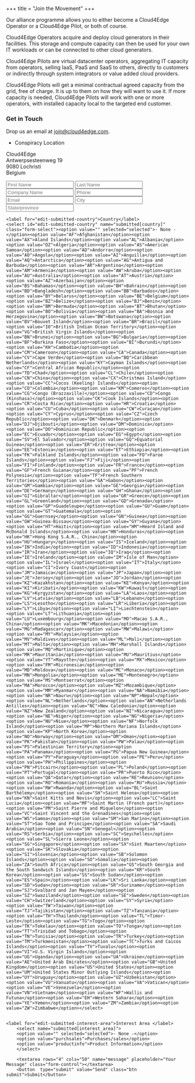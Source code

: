 +++
title = "Join the Movement"
+++

Our alliance programme allows you to either become a Cloud4Edge Operator or a Cloud4Edge Pilot, or both of course.

Cloud4Edge Operators acquire and deploy cloud generators in their facilities. This storage and compute capacity can then be used for your own IT workloads or can be connected to other cloud generators.

Cloud4Edge Pilots are virtual datacenter operators, aggregating IT capacity from operators, selling IaaS, PaaS and SaaS to others, directly to customers or indirectly through system integrators or value added cloud providers.  

Cloud4Edge Pilots will get a minimal contractual agreed capacity from the grid, free of charge. It is up to them on how they will want to use it. If more capacity is needed, Cloud4Edge Pilots will work with one or more operators, with installed capacity local to the targeted end customer.

### Get in Touch
Drop us an email at join@cloud4edge.com.
<div class="office col-md-4">

* Conspiracy Location

Cloud4Edge<br>
Antwerpsesteenweg 19
<br>
9080 Lochristi
<br>
Belgium
<br>
</div>



<form id="contact-form" action="//formspree.io/magedf@codescalers.com" method="POST" class="col-md-7 nopadding">
<!-- <form id="contact-form" action="//formspree.io/info@openvstorage.com" method="POST" class="col-md-7 nopadding"> -->
    <input type="hidden" name="_next" value="/thanks" />
    <input type="hidden" name="_subject" value="Message from Open vStorage wesbite" />
    <input type="text" name="_gotcha" style="display:none" />
    <input type="text" name="name" placeholder="First Name" class="form-control" required>
    <input type="text" name="name" placeholder="Last Name" class="form-control" required>
    <input type="text" name="_replyto" placeholder="Company Name" class="form-control" required>
    <input type="text" name="name" placeholder="Phone" class="form-control" required>
    <input type="email" name="_replyto" placeholder="Email" class="form-control" required>
    <input type="text" name="name" placeholder="City" class="form-control" required>
    <input type="text" name="_replyto" placeholder="State/province" class="form-control" required>

    

	<label for="edit-submitted-country">Country</label>
	<select id="edit-submitted-country" name="submitted[country]" class="form-select"><option value="" selected="selected">- None -</option><option value="AF">Afghanistan</option><option value="AX">Aland Islands</option><option value="AL">Albania</option><option value="DZ">Algeria</option><option value="AS">American Samoa</option><option value="AD">Andorra</option><option value="AO">Angola</option><option value="AI">Anguilla</option><option value="AQ">Antarctica</option><option value="AG">Antigua and Barbuda</option><option value="AR">Argentina</option><option value="AM">Armenia</option><option value="AW">Aruba</option><option value="AU">Australia</option><option value="AT">Austria</option><option value="AZ">Azerbaijan</option><option value="BS">Bahamas</option><option value="BH">Bahrain</option><option value="BD">Bangladesh</option><option value="BB">Barbados</option><option value="BY">Belarus</option><option value="BE">Belgium</option><option value="BZ">Belize</option><option value="BJ">Benin</option><option value="BM">Bermuda</option><option value="BT">Bhutan</option><option value="BO">Bolivia</option><option value="BA">Bosnia and Herzegovina</option><option value="BW">Botswana</option><option value="BV">Bouvet Island</option><option value="BR">Brazil</option><option value="IO">British Indian Ocean Territory</option><option value="VG">British Virgin Islands</option><option value="BN">Brunei</option><option value="BG">Bulgaria</option><option value="BF">Burkina Faso</option><option value="BI">Burundi</option><option value="KH">Cambodia</option><option value="CM">Cameroon</option><option value="CA">Canada</option><option value="CV">Cape Verde</option><option value="BQ">Caribbean Netherlands</option><option value="KY">Cayman Islands</option><option value="CF">Central African Republic</option><option value="TD">Chad</option><option value="CL">Chile</option><option value="CN">China</option><option value="CX">Christmas Island</option><option value="CC">Cocos (Keeling) Islands</option><option value="CO">Colombia</option><option value="KM">Comoros</option><option value="CG">Congo (Brazzaville)</option><option value="CD">Congo (Kinshasa)</option><option value="CK">Cook Islands</option><option value="CR">Costa Rica</option><option value="HR">Croatia</option><option value="CU">Cuba</option><option value="CW">Curaçao</option><option value="CY">Cyprus</option><option value="CZ">Czech Republic</option><option value="DK">Denmark</option><option value="DJ">Djibouti</option><option value="DM">Dominica</option><option value="DO">Dominican Republic</option><option value="EC">Ecuador</option><option value="EG">Egypt</option><option value="SV">El Salvador</option><option value="GQ">Equatorial Guinea</option><option value="ER">Eritrea</option><option value="EE">Estonia</option><option value="ET">Ethiopia</option><option value="FK">Falkland Islands</option><option value="FO">Faroe Islands</option><option value="FJ">Fiji</option><option value="FI">Finland</option><option value="FR">France</option><option value="GF">French Guiana</option><option value="PF">French Polynesia</option><option value="TF">French Southern Territories</option><option value="GA">Gabon</option><option value="GM">Gambia</option><option value="GE">Georgia</option><option value="DE">Germany</option><option value="GH">Ghana</option><option value="GI">Gibraltar</option><option value="GR">Greece</option><option value="GL">Greenland</option><option value="GD">Grenada</option><option value="GP">Guadeloupe</option><option value="GU">Guam</option><option value="GT">Guatemala</option><option value="GG">Guernsey</option><option value="GN">Guinea</option><option value="GW">Guinea-Bissau</option><option value="GY">Guyana</option><option value="HT">Haiti</option><option value="HM">Heard Island and McDonald Islands</option><option value="HN">Honduras</option><option value="HK">Hong Kong S.A.R., China</option><option value="HU">Hungary</option><option value="IS">Iceland</option><option value="IN">India</option><option value="ID">Indonesia</option><option value="IR">Iran</option><option value="IQ">Iraq</option><option value="IE">Ireland</option><option value="IM">Isle of Man</option><option value="IL">Israel</option><option value="IT">Italy</option><option value="CI">Ivory Coast</option><option value="JM">Jamaica</option><option value="JP">Japan</option><option value="JE">Jersey</option><option value="JO">Jordan</option><option value="KZ">Kazakhstan</option><option value="KE">Kenya</option><option value="KI">Kiribati</option><option value="KW">Kuwait</option><option value="KG">Kyrgyzstan</option><option value="LA">Laos</option><option value="LV">Latvia</option><option value="LB">Lebanon</option><option value="LS">Lesotho</option><option value="LR">Liberia</option><option value="LY">Libya</option><option value="LI">Liechtenstein</option><option value="LT">Lithuania</option><option value="LU">Luxembourg</option><option value="MO">Macao S.A.R., China</option><option value="MK">Macedonia</option><option value="MG">Madagascar</option><option value="MW">Malawi</option><option value="MY">Malaysia</option><option value="MV">Maldives</option><option value="ML">Mali</option><option value="MT">Malta</option><option value="MH">Marshall Islands</option><option value="MQ">Martinique</option><option value="MR">Mauritania</option><option value="MU">Mauritius</option><option value="YT">Mayotte</option><option value="MX">Mexico</option><option value="FM">Micronesia</option><option value="MD">Moldova</option><option value="MC">Monaco</option><option value="MN">Mongolia</option><option value="ME">Montenegro</option><option value="MS">Montserrat</option><option value="MA">Morocco</option><option value="MZ">Mozambique</option><option value="MM">Myanmar</option><option value="NA">Namibia</option><option value="NR">Nauru</option><option value="NP">Nepal</option><option value="NL">Netherlands</option><option value="AN">Netherlands Antilles</option><option value="NC">New Caledonia</option><option value="NZ">New Zealand</option><option value="NI">Nicaragua</option><option value="NE">Niger</option><option value="NG">Nigeria</option><option value="NU">Niue</option><option value="NF">Norfolk Island</option><option value="MP">Northern Mariana Islands</option><option value="KP">North Korea</option><option value="NO">Norway</option><option value="OM">Oman</option><option value="PK">Pakistan</option><option value="PW">Palau</option><option value="PS">Palestinian Territory</option><option value="PA">Panama</option><option value="PG">Papua New Guinea</option><option value="PY">Paraguay</option><option value="PE">Peru</option><option value="PH">Philippines</option><option value="PN">Pitcairn</option><option value="PL">Poland</option><option value="PT">Portugal</option><option value="PR">Puerto Rico</option><option value="QA">Qatar</option><option value="RE">Reunion</option><option value="RO">Romania</option><option value="RU">Russia</option><option value="RW">Rwanda</option><option value="BL">Saint Barthélemy</option><option value="SH">Saint Helena</option><option value="KN">Saint Kitts and Nevis</option><option value="LC">Saint Lucia</option><option value="MF">Saint Martin (French part)</option><option value="PM">Saint Pierre and Miquelon</option><option value="VC">Saint Vincent and the Grenadines</option><option value="WS">Samoa</option><option value="SM">San Marino</option><option value="ST">Sao Tome and Principe</option><option value="SA">Saudi Arabia</option><option value="SN">Senegal</option><option value="RS">Serbia</option><option value="SC">Seychelles</option><option value="SL">Sierra Leone</option><option value="SG">Singapore</option><option value="SX">Sint Maarten</option><option value="SK">Slovakia</option><option value="SI">Slovenia</option><option value="SB">Solomon Islands</option><option value="SO">Somalia</option><option value="ZA">South Africa</option><option value="GS">South Georgia and the South Sandwich Islands</option><option value="KR">South Korea</option><option value="SS">South Sudan</option><option value="ES">Spain</option><option value="LK">Sri Lanka</option><option value="SD">Sudan</option><option value="SR">Suriname</option><option value="SJ">Svalbard and Jan Mayen</option><option value="SZ">Swaziland</option><option value="SE">Sweden</option><option value="CH">Switzerland</option><option value="SY">Syria</option><option value="TW">Taiwan</option><option value="TJ">Tajikistan</option><option value="TZ">Tanzania</option><option value="TH">Thailand</option><option value="TL">Timor-Leste</option><option value="TG">Togo</option><option value="TK">Tokelau</option><option value="TO">Tonga</option><option value="TT">Trinidad and Tobago</option><option value="TN">Tunisia</option><option value="TR">Turkey</option><option value="TM">Turkmenistan</option><option value="TC">Turks and Caicos Islands</option><option value="TV">Tuvalu</option><option value="VI">U.S. Virgin Islands</option><option value="UG">Uganda</option><option value="UA">Ukraine</option><option value="AE">United Arab Emirates</option><option value="GB">United Kingdom</option><option value="US">United States</option><option value="UM">United States Minor Outlying Islands</option><option value="UY">Uruguay</option><option value="UZ">Uzbekistan</option><option value="VU">Vanuatu</option><option value="VA">Vatican</option><option value="VE">Venezuela</option><option value="VN">Vietnam</option><option value="WF">Wallis and Futuna</option><option value="EH">Western Sahara</option><option value="YE">Yemen</option><option value="ZM">Zambia</option><option value="ZW">Zimbabwe</option></select>


	<label for="edit-submitted-interest-area">Interest Area </label>
	    <select name="submitted[interest_area]">
	    <option value="" selected="selected">- None -</option>
	    <option value="purchsales">Purchases/sales</option>
	    <option value="productinfo">Product Information</option>
	    </select>

	    <textarea rows="4" cols="50" name="message" placeholder="Your Message" class="form-control"></textarea> 
	    <button  type="submit" value="Send" class="btn submit">Submit</button>
</form>